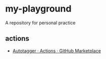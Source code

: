 # my-playground

A repository for personal practice

## actions

- [Autotagger · Actions · GitHub Marketplace](https://github.com/marketplace/actions/autotagger)
